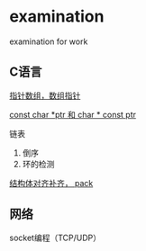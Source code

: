 # examination
examination for work

## C语言

[指针数组，数组指针](https://github.com/NightStark/examination/blob/master/c-lang/parray.c)

[const char *ptr 和 char * const ptr](https://github.com/NightStark/examination/blob/master/c-lang/const_point.c)

链表
  1. 倒序
  2. 环的检测
  
[结构体对齐补齐， pack](https://github.com/NightStark/examination/blob/master/c-lang/align.c)

## 网络

socket编程（TCP/UDP）
